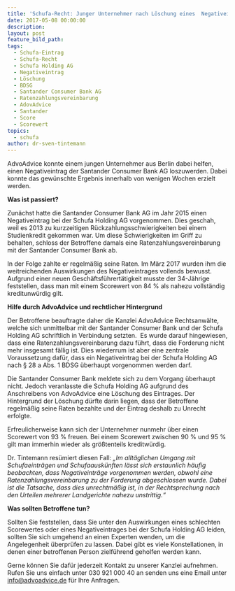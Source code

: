 ```yaml
---
title: 'Schufa-Recht: Junger Unternehmer nach Löschung eines  Negativeintrages der Santander Consumer Bank AG wieder kreditwürdig'
date: 2017-05-08 00:00:00
description:
layout: post
feature_bild_path:
tags:
  - Schufa-Eintrag
  - Schufa-Recht
  - Schufa Holding AG
  - Negativeintrag
  - Löschung
  - BDSG
  - Santander Consumer Bank AG
  - Ratenzahlungsvereinbarung
  - AdovAdvice
  - Santander
  - Score
  - Scorewert
topics:
  - schufa
author: dr-sven-tintemann
---
```



AdvoAdvice konnte einem jungen Unternehmer aus Berlin dabei helfen, einen Negativeintrag der Santander Consumer Bank AG loszuwerden. Dabei konnte das gewünschte Ergebnis innerhalb von wenigen Wochen erzielt werden.

**Was ist passiert?**

Zunächst hatte die Santander Consumer Bank AG im Jahr 2015 einen Negativeintrag bei der Schufa Holding AG vorgenommen. Dies geschah, weil es 2013 zu kurzzeitigen Rückzahlungsschwierigkeiten bei einem Studienkredit gekommen war. Um diese Schwierigkeiten im Griff zu behalten, schloss der Betroffene damals eine Ratenzahlungsvereinbarung mit der Santander Consumer Bank ab.

In der Folge zahlte er regelmäßig seine Raten. Im März 2017 wurden ihm die weitreichenden Auswirkungen des Negativeintrages vollends bewusst. Aufgrund einer neuen Geschäftsführertätigkeit musste der 34-Jährige feststellen, dass man mit einem Scorewert von 84 % als nahezu vollständig kreditunwürdig gilt.

**Hilfe durch AdvoAdvice und rechtlicher Hintergrund**

Der Betroffene beauftragte daher die Kanzlei AdvoAdvice Rechtsanwälte, welche sich unmittelbar mit der Santander Consumer Bank und der Schufa Holding AG schriftlich in Verbindung setzten.  Es wurde darauf hingewiesen, dass eine Ratenzahlungsvereinbarung dazu führt, dass die Forderung nicht mehr insgesamt fällig ist. Dies wiederrum ist aber eine zentrale Voraussetzung dafür, dass ein Negativeintrag bei der Schufa Holding AG nach § 28 a Abs. 1 BDSG überhaupt vorgenommen werden darf.

Die Santander Consumer Bank meldete sich zu dem Vorgang überhaupt nicht. Jedoch veranlasste die Schufa Holding AG aufgrund des Anschreibens von AdvoAdvice eine Löschung des Eintrages. Der Hintergrund der Löschung dürfte darin liegen, dass der Betroffene regelmäßig seine Raten bezahlte und der Eintrag deshalb zu Unrecht erfolgte.

Erfreulicherweise kann sich der Unternehmer nunmehr über einen Scorewert von 93 % freuen. Bei einem Scorewert zwischen 90 % und 95 % gilt man immerhin wieder als größtenteils kreditwürdig.

Dr. Tintemann resümiert diesen Fall: *„Im alltäglichen Umgang mit Schufaeinträgen und Schufaauskünften lässt sich erstaunlich häufig beobachten, dass Negativeinträge vorgenommen werden, obwohl eine Ratenzahlungsvereinbarung zu der Forderung abgeschlossen wurde. Dabei ist die Tatsache, dass dies unrechtmäßig ist, in der Rechtsprechung nach den Urteilen mehrerer Landgerichte nahezu unstrittig.“*

**Was sollten Betroffene tun?**

Sollten Sie feststellen, dass Sie unter den Auswirkungen eines schlechten Scorewertes oder eines Negativeintrages bei der Schufa Holding AG leiden, sollten Sie sich umgehend an einen Experten wenden, um die Angelegenheit überprüfen zu lassen. Dabei gibt es viele Konstellationen, in denen einer betroffenen Person zielführend geholfen werden kann.

Gerne können Sie dafür jederzeit Kontakt zu unserer Kanzlei aufnehmen. Rufen Sie uns einfach unter 030 921 000 40 an senden uns eine Email unter info@advoadvice.de für Ihre Anfragen.